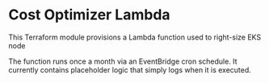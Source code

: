 # Cost Optimizer Lambda

This Terraform module provisions a Lambda function used to right-size EKS node

The function runs once a month via an EventBridge cron schedule. It currently
contains placeholder logic that simply logs when it is executed.
